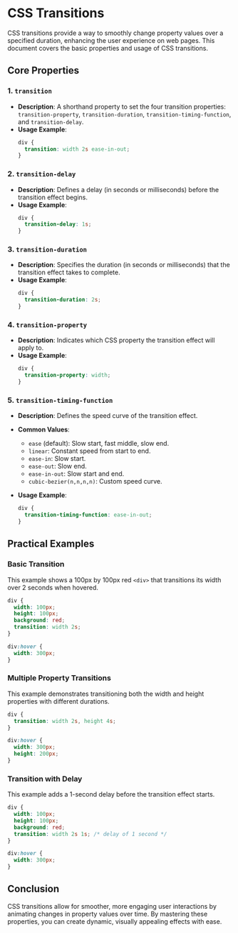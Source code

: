 # CSS Transitions
CSS transitions provide a way to smoothly change property values over a specified duration, enhancing the user experience on web pages. This document covers the basic properties and usage of CSS transitions.
## Core Properties
### 1. `transition`
- **Description**: A shorthand property to set the four transition properties: `transition-property`, `transition-duration`, `transition-timing-function`, and `transition-delay`.
- **Usage Example**:
  ```css
  div {
    transition: width 2s ease-in-out;
  }
  ```

### 2. `transition-delay`
- **Description**: Defines a delay (in seconds or milliseconds) before the transition effect begins.
- **Usage Example**:
  ```css
  div {
    transition-delay: 1s;
  }
  ```

### 3. `transition-duration`
- **Description**: Specifies the duration (in seconds or milliseconds) that the transition effect takes to complete.
- **Usage Example**:
  ```css
  div {
    transition-duration: 2s;
  }
  ```

### 4. `transition-property`
- **Description**: Indicates which CSS property the transition effect will apply to.
- **Usage Example**:
  ```css
  div {
    transition-property: width;
  }
  ```

### 5. `transition-timing-function`
- **Description**: Defines the speed curve of the transition effect.
- **Common Values**:
  - `ease` (default): Slow start, fast middle, slow end.
  - `linear`: Constant speed from start to end.
  - `ease-in`: Slow start.
  - `ease-out`: Slow end.
  - `ease-in-out`: Slow start and end.
  - `cubic-bezier(n,n,n,n)`: Custom speed curve.

- **Usage Example**:
  ```css
  div {
    transition-timing-function: ease-in-out;
  }
  ```

## Practical Examples

### Basic Transition
This example shows a 100px by 100px red `<div>` that transitions its width over 2 seconds when hovered.
```css
div {
  width: 100px;
  height: 100px;
  background: red;
  transition: width 2s;
}

div:hover {
  width: 300px;
}
```

### Multiple Property Transitions
This example demonstrates transitioning both the width and height properties with different durations.
```css
div {
  transition: width 2s, height 4s;
}

div:hover {
  width: 300px;
  height: 200px;
}
```

### Transition with Delay
This example adds a 1-second delay before the transition effect starts.
```css
div {
  width: 100px;
  height: 100px;
  background: red;
  transition: width 2s 1s; /* delay of 1 second */
}

div:hover {
  width: 300px;
}
```
## Conclusion
CSS transitions allow for smoother, more engaging user interactions by animating changes in property values over time. By mastering these properties, you can create dynamic, visually appealing effects with ease.
